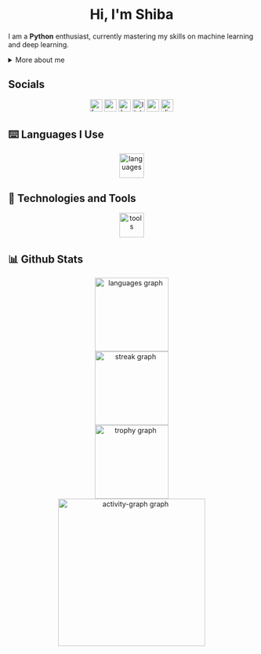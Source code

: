 <h1 align="center">Hi, I'm Shiba </h1>

I am a **Python** enthusiast, currently mastering my skills on machine learning and deep learning. 

<details>
  <summary> More about me</summary>

- **I use Arch, btw**
- I want to be a game dev, but society told me to stick to machine learning
  

</details>

## Socials
<div align="center">
  <img src="https://img.shields.io/static/v1?message=Facebook&logo=facebook&label=&color=1877F2&logoColor=white&labelColor=&style=for-the-badge" height="25" alt="facebook logo"  />
  <img src="https://img.shields.io/static/v1?message=Gmail&logo=gmail&label=&color=D14836&logoColor=white&labelColor=&style=for-the-badge" height="25" alt="gmail logo"  />
  <img src="https://img.shields.io/static/v1?message=Ko-fi&logo=ko-fi&label=&color=F16061&logoColor=white&labelColor=&style=for-the-badge" height="25" alt="ko-fi logo"  />
  <img src="https://img.shields.io/static/v1?message=LinkedIn&logo=linkedin&label=&color=0077B5&logoColor=white&labelColor=&style=for-the-badge" height="25" alt="linkedin logo"  />
  <img src="https://img.shields.io/static/v1?message=Youtube&logo=youtube&label=&color=FF0000&logoColor=white&labelColor=&style=for-the-badge" height="25" alt="youtube logo"  />
  <img src="https://img.shields.io/static/v1?message=Discord&logo=discord&label=&color=7289DA&logoColor=white&labelColor=&style=for-the-badge" height="25" alt="discord logo"  />
</div>

<!-- Languages --> 
## ⌨️ Languages I Use 
<div align="center">
  <img src="https://skillicons.dev/icons?i=py,cs,cpp,javascript,java,php,sql" height="50" alt="languages"  />
</div>

<!-- Tools --> 
## 🔧 Technologies and Tools
<div align="center">
  <img src="https://skillicons.dev/icons?i=pytorch,sklearn,django,dotnet,vim,vscode,mysql,sqlite,bash,git,linux,arch,unity,godot" height="50" alt="tools" />
</div>

<!-- Stats -->

## 📊 Github Stats
<div align="center">
  <img src="https://github-readme-stats.vercel.app/api/top-langs?username=Shibarashii&locale=en&hide_title=false&layout=compact&card_width=320&langs_count=5&theme=tokyonight&hide_border=false&order=2" height="150" alt="languages graph" /> <br>
  <img src="https://streak-stats.demolab.com?user=Shibarashii&locale=en&mode=daily&theme=tokyonight&hide_border=false&border_radius=5&order=3" height="150" alt="streak graph" /> <br>
  <img src="https://github-profile-trophy.vercel.app?username=Shibarashii&theme=tokyonight&column=-1&row=1&margin-w=8&margin-h=8&no-bg=false&no-frame=false&order=4" height="150" alt="trophy graph" /> <br>
  <img src="https://github-readme-activity-graph.vercel.app/graph?username=Shibarashii&radius=16&theme=tokyonight&area=true&order=5" height="300" alt="activity-graph graph"  />
</div>

